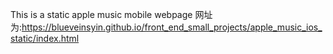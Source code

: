 This is a static apple music mobile webpage
网址为:https://blueveinsyin.github.io/front_end_small_projects/apple_music_ios_static/index.html
